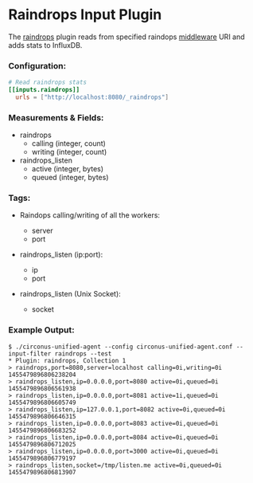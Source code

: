 # Raindrops Input Plugin

The [raindrops](http://raindrops.bogomips.org/) plugin reads from
specified raindops [middleware](http://raindrops.bogomips.org/Raindrops/Middleware.html) URI and adds stats to InfluxDB.

### Configuration:

```toml
# Read raindrops stats
[[inputs.raindrops]]
  urls = ["http://localhost:8080/_raindrops"]
```

### Measurements & Fields:

- raindrops
    - calling (integer, count)
    - writing (integer, count)
- raindrops_listen
    - active (integer, bytes)
    - queued (integer, bytes)

### Tags:

- Raindops calling/writing of all the workers:
    - server
    - port

- raindrops_listen (ip:port):
    - ip
    - port

- raindrops_listen (Unix Socket):
    - socket

### Example Output:

```
$ ./circonus-unified-agent --config circonus-unified-agent.conf --input-filter raindrops --test
* Plugin: raindrops, Collection 1
> raindrops,port=8080,server=localhost calling=0i,writing=0i 1455479896806238204
> raindrops_listen,ip=0.0.0.0,port=8080 active=0i,queued=0i 1455479896806561938
> raindrops_listen,ip=0.0.0.0,port=8081 active=1i,queued=0i 1455479896806605749
> raindrops_listen,ip=127.0.0.1,port=8082 active=0i,queued=0i 1455479896806646315
> raindrops_listen,ip=0.0.0.0,port=8083 active=0i,queued=0i 1455479896806683252
> raindrops_listen,ip=0.0.0.0,port=8084 active=0i,queued=0i 1455479896806712025
> raindrops_listen,ip=0.0.0.0,port=3000 active=0i,queued=0i 1455479896806779197
> raindrops_listen,socket=/tmp/listen.me active=0i,queued=0i 1455479896806813907
```
